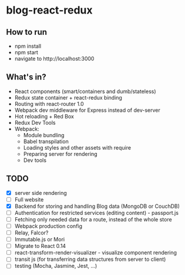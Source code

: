 # blog-react-redux
## How to run
* npm install
* npm start
* navigate to http://localhost:3000

## What's in?
* React components (smart/containers and dumb/stateless)
* Redux state container + react-redux binding
* Routing with react-router 1.0
* Webpack dev middleware for Express instead of dev-server
* Hot reloading + Red Box
* Redux Dev Tools
* Webpack:
    - Module bundling
    - Babel transpilation
    - Loading styles and other assets with require
    - Preparing server for rendering
    - Dev tools

## TODO
- [x] server side rendering
- [ ] Full website
- [x] Backend for storing and handling Blog data (MongoDB or CouchDB)
- [ ] Authentication for restricted services (editing content) - passport.js
- [ ] Fetching only needed data for a route, instead of the whole store
- [ ] Webpack production config
- [ ] Relay, Falcor?
- [ ] Immutable.js or Mori
- [ ] Migrate to React 0.14
- [ ] react-transform-render-visualizer - visualize component rendering
- [ ] transit js (for transferring data structures from server to client)
- [ ] testing (Mocha, Jasmine, Jest, ...) 
